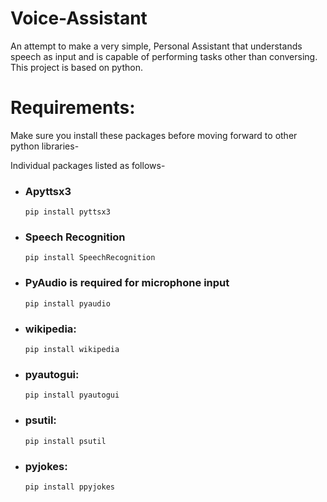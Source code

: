 # Voice-Assistant
An attempt to make a very simple, Personal Assistant that understands speech as input and is capable of performing tasks other than conversing. This project is based on python.

# Requirements:
Make sure you install these packages before moving forward to other python libraries-

Individual packages listed as follows-

- ### Apyttsx3 
    `pip install pyttsx3`

- ### Speech Recognition
    `pip install SpeechRecognition`

- ### PyAudio is required for microphone input
    `pip install pyaudio`

- ### wikipedia: 
    `pip install wikipedia`

- ### pyautogui: 
    `pip install pyautogui`

- ### psutil:
    `pip install psutil`

- ### pyjokes:
    `pip install ppyjokes`

